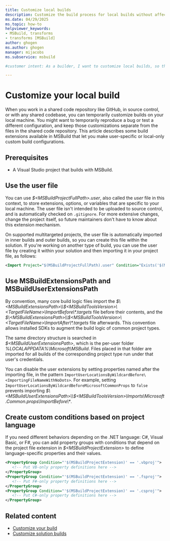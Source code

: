 ```yaml
---
title: Customize local builds
description: Customize the build process for local builds without affecting shared files in source code repositories.
ms.date: 04/29/2025
ms.topic: how-to
helpviewer_keywords:
- MSBuild, transforms
- transforms [MSBuild]
author: ghogen
ms.author: ghogen
manager: mijacobs
ms.subservice: msbuild

#customer intent: As a builder, I want to customize local builds, so that I can reproduce bugs or test configurations without affecting shared source code files.

---
```


# Customize your local build

When you work in a shared code repository like GitHub, in source control, or with any shared codebase, you can temporarily customize builds on your local machine. You might want to temporarily reproduce a bug or test a different configuration, and keep those customizations separate from the files in the shared code repository. This article describes some build extensions available in MSBuild that let you make user-specific or local-only custom build configurations.

## Prerequisites

- A Visual Studio project that builds with MSBuild.

## Use the user file

You can use *$\<MSBuildProjectFullPath>.user*, also called the *user* file in this context, to store extensions, options, or variables that are specific to your local machine. The user file isn't intended to be uploaded to source control, and is automatically checked on `.gitignore`. For more extensive changes, change the project itself, so future maintainers don't have to know about this extension mechanism.

On supported multitargeted projects, the user file is automatically imported in inner builds and outer builds, so you can create this file within the solution. If you're working on another type of build, you can use the user file by creating it within your solution and then importing it in your project file, as follows:

```xml
<Import Project="$(MSBuildProjectFullPath).user" Condition="Exists('$(MSBuildProjectFullPath).user')"/>
```

<a name="msbuildextensionspath-and-msbuilduserextensionspath"></a>
## Use MSBuildExtensionsPath and MSBuildUserExtensionsPath

By convention, many core build logic files import the *$\<MSBuildExtensionsPath>\\$\<MSBuildToolsVersion>\\\<TargetFileName>\\ImportBefore\\\*.targets* file before their contents, and the *$\<MSBuildExtensionsPath>\\$\<MSBuildToolsVersion>\\\<TargetFileName>\\ImportAfter\\\*.targets* file afterwards. This convention allows installed SDKs to augment the build logic of common project types.

The same directory structure is searched in *$\<MSBuildUserExtensionsPath>*, which is the per-user folder *%LOCALAPPDATA%\\Microsoft\\MSBuild*. Files placed in that folder are imported for all builds of the corresponding project type run under that user's credentials.

You can disable the user extensions by setting properties named after the importing file, in the pattern `ImportUserLocationsByWildcardBefore\<ImportingFileNameWithNoDots>`. For example, setting `ImportUserLocationsByWildcardBeforeMicrosoftCommonProps` to `false` prevents importing *$\<MSBuildUserExtensionsPath>\\$\<MSBuildToolsVersion>\\Imports\\Microsoft.Common.props\\ImportBefore\\\**.

## Create custom conditions based on project language

If you need different behaviors depending on the .NET language: C#, Visual Basic, or F#, you can add property groups with conditions that depend on the project file extension in *$\<MSBuildProjectExtension>* to define language-specific properties and their values.

```xml
<PropertyGroup Condition="'$(MSBuildProjectExtension)' == '.vbproj'">
   <!-- Put VB-only property definitions here -->
</PropertyGroup>
<PropertyGroup Condition="'$(MSBuildProjectExtension)' == '.fsproj'">
   <!-- Put F#-only property definitions here -->
</PropertyGroup>
<PropertyGroup Condition="'$(MSBuildProjectExtension)' == '.csproj'">
   <!-- Put C#-only property definitions here -->
</PropertyGroup>
```

## Related content

- [Customize your build](customize-your-build.md)
- [Customize solution builds](customize-solution-build.md)
